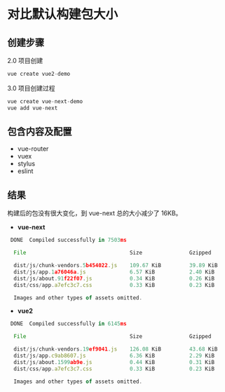 # 对比默认构建包大小

## 创建步骤

2.0 项目创建
```js
vue create vue2-demo
```

3.0 项目创建过程
```js
vue create vue-next-demo
vue add vue-next
```

## 包含内容及配置

- vue-router
- vuex
- stylus
- eslint

## 结果

构建后的包没有很大变化，到 vue-next 总的大小减少了 16KB。

- **vue-next**

```js
 DONE  Compiled successfully in 7503ms                                                  22:38:14

  File                                 Size               Gzipped

  dist/js/chunk-vendors.5b454022.js    109.67 KiB         39.89 KiB
  dist/js/app.1a76046a.js              6.57 KiB           2.40 KiB
  dist/js/about.91f22f07.js            0.34 KiB           0.26 KiB
  dist/css/app.a7efc3c7.css            0.33 KiB           0.23 KiB

  Images and other types of assets omitted.
```

- **vue2**

```js
 DONE  Compiled successfully in 6145ms                                                  22:43:21

  File                                 Size               Gzipped

  dist/js/chunk-vendors.19ef9041.js    126.08 KiB         43.68 KiB
  dist/js/app.c9ab8607.js              6.36 KiB           2.29 KiB
  dist/js/about.1599ab9e.js            0.44 KiB           0.31 KiB
  dist/css/app.a7efc3c7.css            0.33 KiB           0.23 KiB

  Images and other types of assets omitted.
```
